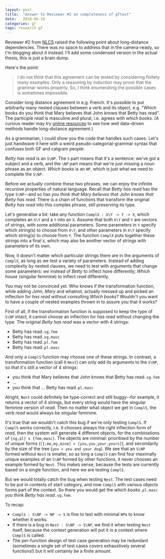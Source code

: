 ```yaml
---
layout: post
title:  "Answer to Reviewer #2 on completeness of gftest"
date:   2018-06-10
categories: gf
tags: research gf
---
```


Reviewer #2 from [NLCS](http://www.indiana.edu/~iulg/nlcs.html)
raised the following point about long-distance dependencies. There was no space to address that in the camera-ready, so I'm blogging about it instead. I'll add some condensed version in the actual thesis, this is just a brain dump.

Here's the point:

> I do not think that this agreement can be tested by considering finitely many examples. 
> Only a reasoning by induction may prove that the grammar works properly. 
> So,  I think enumerating the possible cases is sometimes impossible.

Consider long distance agreement in e.g. French. It's possible to put
arbitrarily many nested clauses between a verb and its object, e.g.
"Which books do you think that Mary believes that John knows that
Betty has read". The participle *read* is masculine and plural,
i.e. agrees with *which books*. (A curious reader may try [online
resources](https://translate.google.com/#en/fr/Which%20books%20Betty%20has%20read%3F%0AWhich%20books%20do%20you%20think%20that%20Mary%20believes%20that%20John%20knows%20that%20Betty%20has%20read%3F)
to see how well data-driven methods handle long-distance agreement.)

As a grammarian, I could show you the code that handles such cases.
Let's just handwave it here with a weird pseudo-categorial-grammar
syntax that confuses both GF and catgram people:

*Betty has read* is an `S\NP`. The `S` part means that it's a sentence:
 we've got a subject and a verb, and the `\NP` part means that we're
 just missing a noun phrase as an object. *Which books* is an `NP`,
 which is just what we need to complete the `S\NP`.

Before we actually combine these two phrases, we can enjoy the
infinite recursive properties of natural language. Recall that *Betty
has read* has the type `S\NP`--and so has *you think that Mary
believes that John knows that Betty has read*. There is a chain of
functions that transform the original *Betty has read* into this
complex phrase, still preserving its type.

Let's generalise a bit: take any function `ComplX : X\Y -> Y -> X`,
which completes an `X\Y` and a `Y` into an `X`. Assume that both
`X\Y` and `Y` are vectors of strings, with some additional
parameters. Some parameters in `Y` specify which string(s) to choose
from `X\Y`, and other parameters in `X\Y` specify which string(s) to
choose from `Y`. The function `ComplX` puts together these strings
into a final `X`, which may also be another vector of strings with
parameters of its own.

Now, it doesn't matter which particular strings there are in the
arguments of `ComplX`, as long as we test a variety of
parameters. Instead of adding complexity by nested clauses, we need to
test with arguments that change some parameters: *we* instead of *Betty*
to inflect *have* differently; *Which house* (singular feminine) to
inflect *read* differently.

You may not be convinced yet. Who knows if the transformation
function, while adding *John*, *Mary* and whatnot, actually messed up
and picked an inflection for *has read* without consulting *Which books*?
Wouldn't you want to have a couple of nested examples thrown in to assure you
that it works?

First of all, if the transformation function is supposed to keep the
type of `S\NP` intact, it cannot choose an inflection for *has read*
without changing the type. The original *Betty has read* was a
vector with 4 strings:

* Betty has read`.sg.fem`
* Betty has read`.sg.masc`
* Betty has read`.pl.fem`
* Betty has read`.pl.masc`

And only a `ComplS` function may choose one of these strings. In contrast,
a transformation function (call it `Nest`) can only add its arguments to
the `S\NP`, so that it's still a vector of 4 strings:

* you think that Mary believes that John knows that Betty has read`.sg.fem`
* …
* you think that … Betty has read`.pl.masc`

Alright, `Nest` could definitely be type-correct and still buggy--for example, it returns a vector of 4 strings, but every string would have the singular feminine version of *read*. Then no matter what object we get in `ComplS`, the verb *read* would always be singular feminine.

It's true that we wouldn't catch this bug if we're only testing `ComplS`. If `ComplS` works correctly, i.e. it chooses always the right inflection form of *read*, then the system will generate 4 different objects, for the combinations of `{sg,pl} x {fem,masc}`. The objects are minimal: prioritised by the number of unique forms (`[I,me,my,mine] > [you,you,your,yours]`), and secondarily by the size of the tree (`you > you and your dog`). We see that an `S\NP` formed without `Nest` is smaller, so as long a `ComplS` can find four maximally unique examples of an `S\NP` formed by other functions, it never chooses an example formed by `Nest`. This makes sense, because the tests are currently based on a single function, and here we are testing `ComplS`.

But we would totally catch the bug when testing `Nest`. The test cases need to be put in contexts of start category, and now `ComplS` with various objects forms part of the context. So there you would get the *which books*`.pl.masc` *you think Betty has read*`.sg.fem`.

To recap:
* `ComplS : S\NP -> NP -> S` is fine to test with minimal `NP`s to know whether it works.
* If there is a bug in `Nest : S\NP -> S\NP`, we find it when testing `Nest` itself, because the context generation will put it in a context where `ComplS` is called.
* The per-function design of test case generation may be redundant (sometimes a single set of test cases covers exhaustively several functions!) but it will certainly be a finite amount.

